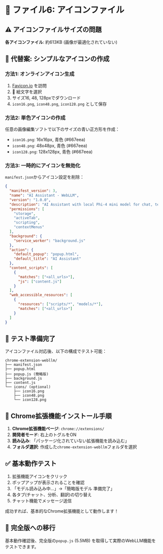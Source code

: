 # 📄 ファイル6: アイコンファイル

## ⚠️ アイコンファイルサイズの問題

**各アイコンファイル**: 約613KB (画像が最適化されていない)

## 🎯 代替案: シンプルなアイコンの作成

### 方法1: オンラインアイコン生成
1. [Favicon.io](https://favicon.io/emoji-favicons/) を訪問
2. 🤖 絵文字を選択
3. サイズ16, 48, 128pxでダウンロード
4. `icon16.png`, `icon48.png`, `icon128.png` として保存

### 方法2: 単色アイコンの作成
任意の画像編集ソフトで以下のサイズの青い正方形を作成：
- `icon16.png`: 16x16px, 青色 (#667eea)
- `icon48.png`: 48x48px, 青色 (#667eea)  
- `icon128.png`: 128x128px, 青色 (#667eea)

### 方法3: 一時的にアイコンを無効化
`manifest.json`からアイコン設定を削除：

```json
{
  "manifest_version": 3,
  "name": "AI Assistant - WebLLM",
  "version": "1.0.0",
  "description": "AI Assistant with local Phi-4 mini model for chat, text analysis, and translation",
  "permissions": [
    "storage",
    "activeTab",
    "scripting",
    "contextMenus"
  ],
  "background": {
    "service_worker": "background.js"
  },
  "action": {
    "default_popup": "popup.html",
    "default_title": "AI Assistant"
  },
  "content_scripts": [
    {
      "matches": ["<all_urls>"],
      "js": ["content.js"]
    }
  ],
  "web_accessible_resources": [
    {
      "resources": ["scripts/*", "models/*"],
      "matches": ["<all_urls>"]
    }
  ]
}
```

## 🚀 テスト準備完了

アイコンファイル対応後、以下の構成でテスト可能：

```
chrome-extension-webllm/
├── manifest.json
├── popup.html  
├── popup.js (簡略版)
├── background.js
├── content.js
└── icons/ (optional)
    ├── icon16.png
    ├── icon48.png  
    └── icon128.png
```

## 🎯 Chrome拡張機能インストール手順

1. **Chrome拡張機能ページ**: `chrome://extensions/`
2. **開発者モード**: 右上のトグルをON
3. **読み込み**: 「パッケージ化されていない拡張機能を読み込む」
4. **フォルダ選択**: 作成した`chrome-extension-webllm`フォルダを選択

## ✅ 基本動作テスト

1. 拡張機能アイコンをクリック
2. ポップアップが表示されることを確認
3. 「モデル読み込み中...」→「簡略版モデル 準備完了」
4. 各タブ(チャット、分析、翻訳)の切り替え
5. チャット機能でメッセージ送信

成功すれば、基本的なChrome拡張機能として動作します！

## 🔄 完全版への移行

基本動作確認後、完全版の`popup.js` (5.5MB) を取得して実際のWebLLM機能をテストできます。